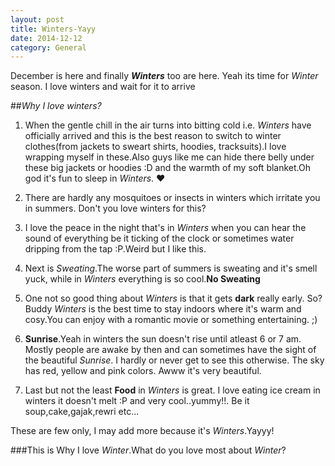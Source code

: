```yaml
---
layout: post
title: Winters-Yayy
date: 2014-12-12
category: General
---
```

December is here and finally ***Winters*** too are here. Yeah its time for *Winter* season. I love winters and wait for it to arrive

##*Why I love winters?*

1. When the gentle chill in the air turns  into bitting cold i.e. *Winters* have officially arrived and this is the best reason to switch to winter clothes(from jackets to sweart shirts, hoodies, tracksuits).I love wrapping myself in these.Also guys like me can hide there belly under these big jackets or hoodies :D and the warmth of my soft blanket.Oh god it's fun to sleep in *Winters*. ♥

2. There are hardly any mosquitoes or insects in winters which irritate you in summers. Don't you love winters for this?

3. I love the peace in the night that's in *Winters* when you can hear the sound of everything be it ticking of the clock or sometimes water dripping from the tap :P.Weird but I like this.

4. Next is *Sweating*.The worse part of summers is sweating and it's smell yuck, while in *Winters* everything is so cool.**No Sweating**

5. One not so good thing about *Winters* is that it gets **dark** really early. So? Buddy *Winters* is the best time to stay indoors where it's warm and cosy.You can enjoy with a romantic movie or something entertaining. ;)

6. **Sunrise**.Yeah in winters the sun doesn't rise until atleast 6 or 7 am. Mostly people are awake by then and can sometimes have the sight of the beautiful *Sunrise*. I hardly or never get to see this otherwise. The sky has red, yellow and pink colors. Awww it's very beautiful.

7. Last but not the least **Food** in *Winters* is great. I love eating ice cream in winters it doesn't melt :P and very cool..yummy!!. Be it soup,cake,gajak,rewri etc...

These are few only, I may add more because it's *Winters*.Yayyy!

###This is Why I love *Winter*.What do you love most about *Winter*?

